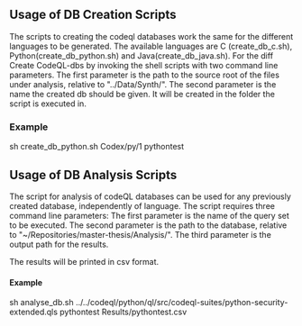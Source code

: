 


## Usage of DB Creation Scripts
The scripts to creating the codeql databases work the same for the different languages to be generated.
The available languages are C (create_db_c.sh), Python(create_db_python.sh) and Java(create_db_java.sh). For the diff
Create CodeQL-dbs by invoking the shell scripts with two command line parameters.
The first parameter is the path to the source root of the files under analysis, relative to "../Data/Synth/".
The second parameter is the name the created db should be given. It will be created in the folder the script is executed in.
### Example
sh create_db_python.sh Codex/py/1 pythontest


## Usage of DB Analysis Scripts
The script for analysis of codeQL databases can be used for any previously created database, independently of language.
The script requires three command line parameters:
The first parameter is the name of the query set to be executed.
The second parameter is the path to the database, relative to "~/Repositories/master-thesis/Analysis/".
The third parameter is the output path for the results.

The results will be printed in csv format.

#### Example 

sh analyse_db.sh ../../codeql/python/ql/src/codeql-suites/python-security-extended.qls pythontest Results/pythontest.csv

